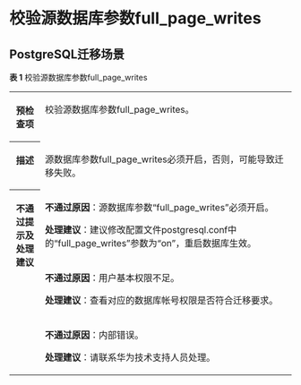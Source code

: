 # 校验源数据库参数full\_page\_writes<a name="drs_11_0057"></a>

## PostgreSQL迁移场景<a name="section2386145716404"></a>

**表 1**  校验源数据库参数full\_page\_writes

<a name="table18108192214474"></a>
<table><tbody><tr id="row19108192294711"><th class="firstcol" valign="top" width="11%" id="mcps1.2.3.1.1"><p id="p191087222477"><a name="p191087222477"></a><a name="p191087222477"></a><strong id="b13108162214473"><a name="b13108162214473"></a><a name="b13108162214473"></a>预检查项</strong></p>
</th>
<td class="cellrowborder" valign="top" width="89%" headers="mcps1.2.3.1.1 "><p id="p12789050113415"><a name="p12789050113415"></a><a name="p12789050113415"></a>校验源数据库参数full_page_writes。</p>
</td>
</tr>
<tr id="row3108132254714"><th class="firstcol" valign="top" width="11%" id="mcps1.2.3.2.1"><p id="p1710810224473"><a name="p1710810224473"></a><a name="p1710810224473"></a><strong id="b510892211472"><a name="b510892211472"></a><a name="b510892211472"></a>描述</strong></p>
</th>
<td class="cellrowborder" valign="top" width="89%" headers="mcps1.2.3.2.1 "><p id="p16970716173516"><a name="p16970716173516"></a><a name="p16970716173516"></a>源数据库参数full_page_writes必须开启，否则，可能导致迁移失败。</p>
</td>
</tr>
<tr id="row212432224711"><th class="firstcol" rowspan="3" valign="top" width="11%" id="mcps1.2.3.3.1"><p id="p1412462211472"><a name="p1412462211472"></a><a name="p1412462211472"></a><strong id="b111246227470"><a name="b111246227470"></a><a name="b111246227470"></a>不通过提示及<strong id="b55807361765"><a name="b55807361765"></a><a name="b55807361765"></a>处理建议</strong></strong></p>
</th>
<td class="cellrowborder" valign="top" width="89%" headers="mcps1.2.3.3.1 "><p id="p7680162855311"><a name="p7680162855311"></a><a name="p7680162855311"></a><strong id="b1571420165712"><a name="b1571420165712"></a><a name="b1571420165712"></a>不通过原因</strong>：源数据库参数<span class="parmname" id="parmname96901237203417"><a name="parmname96901237203417"></a><a name="parmname96901237203417"></a>“full_page_writes”</span>必须开启。</p>
<p id="p18751578542"><a name="p18751578542"></a><a name="p18751578542"></a><strong id="b711814118810"><a name="b711814118810"></a><a name="b711814118810"></a>处理建议</strong>：建议修改配置文件postgresql.conf中的<span class="parmname" id="parmname1722114422337"><a name="parmname1722114422337"></a><a name="parmname1722114422337"></a>“full_page_writes”</span>参数为<span class="parmvalue" id="parmvalue1475316461332"><a name="parmvalue1475316461332"></a><a name="parmvalue1475316461332"></a>“on”</span>，重启数据库生效。</p>
</td>
</tr>
<tr id="row10235710144711"><td class="cellrowborder" valign="top" headers="mcps1.2.3.3.1 "><p id="p79614275530"><a name="p79614275530"></a><a name="p79614275530"></a><strong id="b3838321145715"><a name="b3838321145715"></a><a name="b3838321145715"></a>不通过原因</strong>：用户基本权限不足。</p>
<p id="p17341101345410"><a name="p17341101345410"></a><a name="p17341101345410"></a><strong id="b88521821814"><a name="b88521821814"></a><a name="b88521821814"></a>处理建议</strong>：查看对应的数据库帐号权限是否符合迁移要求。</p>
</td>
</tr>
<tr id="row5578151420476"><td class="cellrowborder" valign="top" headers="mcps1.2.3.3.1 "><p id="p117543371522"><a name="p117543371522"></a><a name="p117543371522"></a><strong id="b1227672515714"><a name="b1227672515714"></a><a name="b1227672515714"></a>不通过原因</strong>：内部错误。</p>
<p id="p1490342055417"><a name="p1490342055417"></a><a name="p1490342055417"></a><strong id="b10977142081"><a name="b10977142081"></a><a name="b10977142081"></a>处理建议</strong>：请联系华为技术支持人员处理。</p>
</td>
</tr>
</tbody>
</table>

